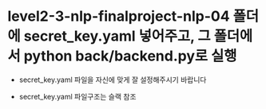 # level2-3-nlp-finalproject-nlp-04 폴더에 secret_key.yaml 넣어주고, 그 폴더에서 python back/backend.py로 실행
- secret_key.yaml 파일을 자신에 맞게 잘 설정해주시기 바랍니다

- secret_key.yaml 파일구조는 슬랙 참조
